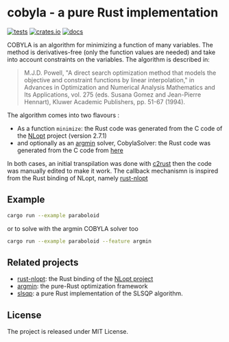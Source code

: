 # cobyla - a pure Rust implementation

[![tests](https://github.com/relf/cobyla/workflows/tests/badge.svg)](https://github.com/relf/cobyla/actions?query=workflow%3Atests)
[![crates.io](https://img.shields.io/crates/v/cobyla)](https://crates.io/crates/cobyla)
[![docs](https://docs.rs/cobyla/badge.svg)](https://docs.rs/cobyla)

COBYLA is an algorithm for minimizing a function of many variables. The method is derivatives-free (only the function values are needed) 
and take into account constraints on the variables. The algorithm is described in:

  > M.J.D. Powell, "A direct search optimization method that models the objective and constraint functions by linear interpolation," in 
  > Advances in Optimization and Numerical Analysis Mathematics and Its Applications, vol. 275 (eds. Susana Gomez and Jean-Pierre Hennart), 
  > Kluwer Academic Publishers, pp. 51-67 (1994).

The algorithm comes into two flavours :
* As a function `minimize`: the Rust code was generated from the C code of the [NLopt](https://github.com/stevengj/nlopt) project (version 2.7.1) 
* and optionally as an [argmin](https://github.com/argmin-rs/argmin) solver, CobylaSolver: the Rust code was generated from the C code from [here](https://github.com/emmt/Algorithms/tree/master/cobyla) 
 

In both cases, an initial transpilation was done with [c2rust](https://github.com/immunant/c2rust) then the code was manually edited to make it work. The callback mechanismn is inspired from the Rust binding of NLopt, namely [rust-nlopt](https://github.com/adwhit/rust-nlopt)

## Example

```bash
cargo run --example paraboloid
```

or to solve with the argmin COBYLA solver too

```bash
cargo run --example paraboloid --feature argmin
```

## Related projects

* [rust-nlopt](https://github.com/adwhit/rust-nlopt): the Rust binding of the [NLopt project](https://nlopt.readthedocs.io)
* [argmin](https://github.com/argmin-rs/argmin): the pure-Rust optimization framework
* [slsqp](https://github.com/relf/slsqp): a pure Rust implementation of the SLSQP algorithm. 

## License

The project is released under MIT License.
